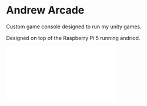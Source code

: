 # Andrew Arcade

Custom game console designed to run my unity games.

Designed on top of the Raspberry Pi 5 running andriod.


![LOG](LOG.md)